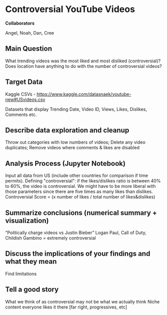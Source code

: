 # Controversial YouTube Videos

**Collaborators**

Angel, Noah, Dan, Cree

## Main Question

What trending videos was the most liked and most disliked (controversial)? Does location have anything to do with the number of controversial videos?

## Target Data
 
Kaggle CSVs - https://www.kaggle.com/datasnaek/youtube-new#USvideos.csv

Datasets that display Trending Date, Video ID, Views, Likes, Dislikes, Comments etc.

## Describe data exploration and cleanup

Throw out categories with low numbers of videos; Delete any video duplicates; Remove videos where comments & likes are disabled

## Analysis Process (Jupyter Notebook)

Input all data from US (include other countries for comparison if time permits). Defining "controversial": if the likes/dislikes ratio is between 40% to 60%, the video is controversial. We might have to be more liberal with those parameters since there are five times as many likes than dislikes. Controversial Score = (x number of likes / total number of likes&dislikes) 

## Summarize conclusions (numerical summary + visualization)
“Politically charge videos vs Justin Bieber”
Logan Paul, Call of Duty, Childish Gambino = extremely controversial

## Discuss the implications of your findings and what they mean
Find limitations

## Tell a good story
What we think of as controversial may not be what we actually think 
Niche content everyone likes it there [far right, progressives, etc]
